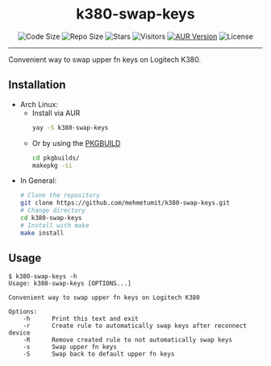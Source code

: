 <h1 align="center">k380-swap-keys</h1>
<p align="center">
	<img src="https://img.shields.io/github/languages/code-size/MehmetUmit/k380-swap-keys" alt="Code Size"/>
	<img src="https://img.shields.io/github/repo-size/MehmetUmit/k380-swap-keys" alt="Repo Size"/>
	<img src="https://img.shields.io/github/stars/mehmetumit/k380-swap-keys?color=yellow" alt="Stars"/>
	<img src="https://visitor-badge.glitch.me/badge?page_id=k380-swap-keys&right_color=green" alt="Visitors"/>
	<a href="https://aur.archlinux.org/packages/k380-swap-keys"><img src="https://img.shields.io/aur/version/k380-swap-keys?color=%23123456" alt="AUR Version"/></a>
	<img src="https://img.shields.io/github/license/MehmetUmit/k380-swap-keys" alt="License"/>
</p>

---

Convenient way to swap upper fn keys on Logitech K380.

## Installation
- Arch Linux:
  - Install via AUR
	```sh
	yay -S k380-swap-keys
	```
  - Or by using the [PKGBUILD](pkgbuilds/PKGBUILD)
	```sh
	cd pkgbuilds/
	makepkg -si
	```
- In General:
	```sh
	# Clone the repository
	git clone https://github.com/mehmetumit/k380-swap-keys.git
	# Change directory
	cd k380-swap-keys
	# Install with make
	make install
	```
## Usage
```
$ k380-swap-keys -h
Usage: k380-swap-keys [OPTIONS...]

Convenient way to swap upper fn keys on Logitech K380

Options:
	-h		Print this text and exit
	-r		Create rule to automatically swap keys after reconnect device
	-R		Remove created rule to not automatically swap keys
	-s 		Swap upper fn keys
	-S 		Swap back to default upper fn keys
```
